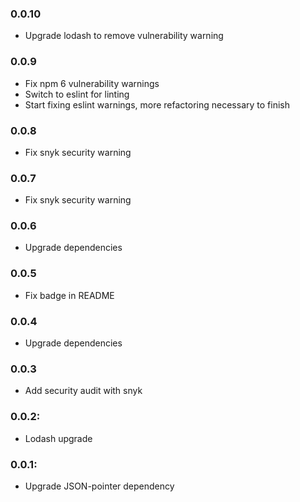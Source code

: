 ### 0.0.10

- Upgrade lodash to remove vulnerability warning

### 0.0.9

- Fix npm 6 vulnerability warnings
- Switch to eslint for linting
- Start fixing eslint warnings, more refactoring necessary to finish

### 0.0.8

- Fix snyk security warning

### 0.0.7

- Fix snyk security warning

### 0.0.6

- Upgrade dependencies

### 0.0.5

- Fix badge in README

### 0.0.4

- Upgrade dependencies

### 0.0.3

- Add security audit with snyk

### 0.0.2:

- Lodash upgrade

### 0.0.1:

- Upgrade JSON-pointer dependency
